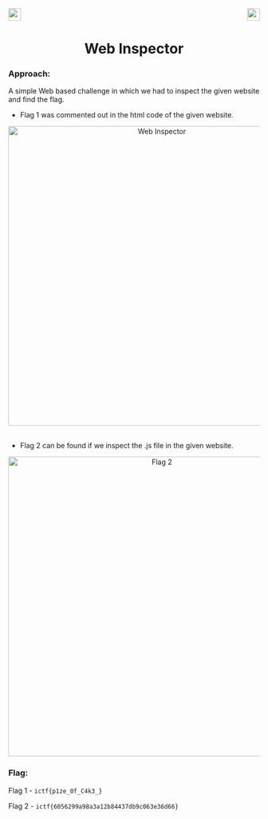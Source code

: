 <div>
   <a href="https://indy.ctf.eng.run/challenge/21"><img src="https://img.shields.io/badge/Web Inspector%20--%202-Click%20to%20Solve-green[700]" height="25"></a>
  <img src="https://img.shields.io/badge/Points%3A-100-red" align="right" height="25">
</div>

<div align="center">
<h1>Web Inspector</h1>
</div>

### Approach:

A simple Web based challenge in which we had to inspect the given website and find the flag.

- Flag 1 was commented out in the html code of the given website.

<div align="center">
  <img width="600" alt="Web Inspector" src="https://user-images.githubusercontent.com/91147942/175946011-6a9156df-afe5-4ddb-9f01-3aa4af90f45c.png">
  <br></br>
</div>


- Flag 2 can be found if we inspect the .js file in the given website.

<div align="center">

<img width="600" alt="Flag 2" src="https://user-images.githubusercontent.com/91147942/175946457-dac4e523-ae78-4759-8743-5fa02f362c26.png">

</div>

### Flag: 

Flag 1 - ```ictf{p1ze_0f_C4k3_}```

Flag 2 - ```ictf{6056299a98a3a12b84437db9c063e36d66}```